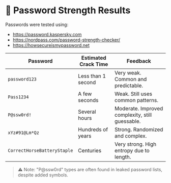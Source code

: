# 🔐 Password Strength Results

Passwords were tested using:
- https://password.kaspersky.com
- https://nordpass.com/password-strength-checker/
- https://howsecureismypassword.net

| Password                  | Estimated Crack Time    | Feedback                                     |
|---------------------------|-------------------------|----------------------------------------------|
| `password123`             | Less than 1 second      | Very weak. Common and predictable.           |
| `Pass1234`                | A few seconds           | Weak. Still uses common patterns.            |
| `P@ssw0rd!`               | Several hours           | Moderate. Improved complexity, still guessable. |
| `xYz#91@Lm*Qz`            | Hundreds of years       | Strong. Randomized and complex.              |
| `CorrectHorseBatteryStaple` | Centuries             | Very strong. High entropy due to length.     |

> ⚠️ Note: "P@ssw0rd" types are often found in leaked password lists, despite added symbols.
